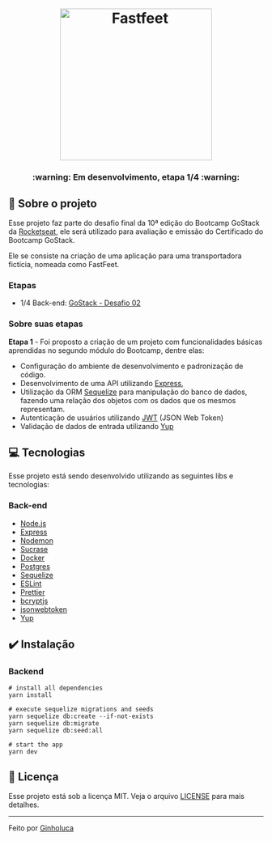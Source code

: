 
<h1 align="center">
  <img alt="Fastfeet" title="Fastfeet" src=".github/logo.png" width="300px" />
</h1>

<h3 align="center">
  :warning: Em desenvolvimento, etapa 1/4 :warning:
</h3>

## :rocket: Sobre o projeto

Esse projeto faz parte do desafio final da 10ª edição do Bootcamp GoStack da [Rocketseat](https://rocketseat.com.br/), ele será utilizado para avaliação e emissão do Certificado do Bootcamp GoStack.

Ele se consiste na criação de uma aplicação para uma transportadora fictícia, nomeada como FastFeet.

### Etapas
- 1/4 Back-end: [GoStack - Desafio 02](https://github.com/Rocketseat/bootcamp-gostack-desafio-02)
 

### **Sobre suas etapas**

<b>Etapa 1</b> - Foi proposto a criação de um projeto com funcionalidades básicas aprendidas no segundo módulo do Bootcamp, dentre elas:

- Configuração do ambiente de desenvolvimento e padronização de código.
- Desenvolvimento de uma API utilizando [Express](https://expressjs.com/),
- Utilização da ORM [Sequelize](https://sequelize.org/) para manipulação do banco de dados, fazendo uma relação dos objetos com os dados que os mesmos representam.
- Autenticação de usuários utilizando [JWT](https://jwt.io/) (JSON Web Token)
- Validação de dados de entrada utilizando [Yup](https://github.com/jquense/yup)

## 💻 Tecnologias

Esse projeto está sendo desenvolvido utilizando as seguintes libs e tecnologias:

### Back-end

- [Node.js](https://nodejs.org/en/)
- [Express](https://expressjs.com/)
- [Nodemon](https://nodemon.io/)
- [Sucrase](https://github.com/alangpierce/sucrase)
- [Docker](https://www.docker.com/)
- [Postgres](https://www.postgresql.org/)
- [Sequelize](https://sequelize.org/)
- [ESLint](https://eslint.org/)
- [Prettier](https://prettier.io/)
- [bcryptjs](https://www.npmjs.com/package/bcryptjs)
- [jsonwebtoken](https://github.com/auth0/node-jsonwebtoken)
- [Yup](https://github.com/jquense/yup)

## :heavy_check_mark: Instalação

### Backend
```
# install all dependencies
yarn install

# execute sequelize migrations and seeds
yarn sequelize db:create --if-not-exists
yarn sequelize db:migrate
yarn sequelize db:seed:all

# start the app
yarn dev
````

## :memo: Licença

Esse projeto está sob a licença MIT. Veja o arquivo [LICENSE](LICENSE.md) para mais detalhes.

---

Feito por [Ginholuca](https://github.com/ginholuca/)
